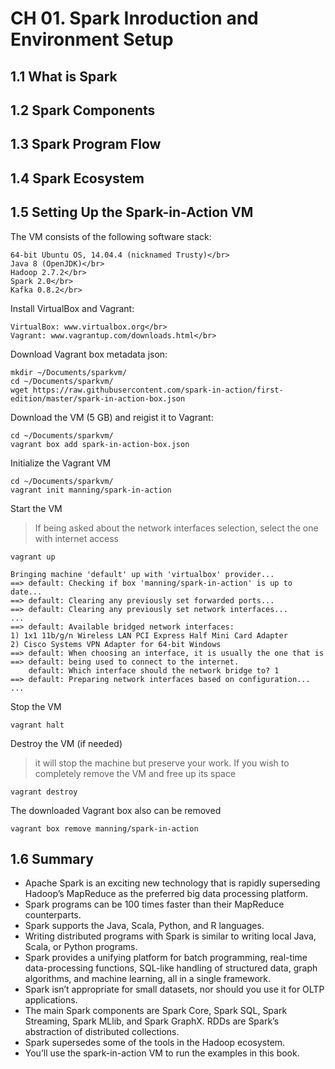 # CH 01. Spark Inroduction and Environment Setup

## 1.1 What is Spark

## 1.2 Spark Components

## 1.3 Spark Program Flow

## 1.4 Spark Ecosystem

## 1.5 Setting Up the Spark-in-Action VM

The VM consists of the following software stack:

	64-bit Ubuntu OS, 14.04.4 (nicknamed Trusty)</br>
	Java 8 (OpenJDK)</br>
	Hadoop 2.7.2</br>
	Spark 2.0</br>
	Kafka 0.8.2</br>
	
Install VirtualBox and Vagrant:

	VirtualBox: www.virtualbox.org</br>
	Vagrant: www.vagrantup.com/downloads.html</br>
	
Download Vagrant box metadata json:
	
~~~shell
mkdir ~/Documents/sparkvm/
cd ~/Documents/sparkvm/
wget https://raw.githubusercontent.com/spark-in-action/first-edition/master/spark-in-action-box.json
~~~ 

Download the VM (5 GB) and reigist it to Vagrant:

~~~shell
cd ~/Documents/sparkvm/
vagrant box add spark-in-action-box.json
~~~

Initialize the Vagrant VM

~~~shell
cd ~/Documents/sparkvm/
vagrant init manning/spark-in-action
~~~

Start the VM 

> If being asked about the network interfaces selection, select the one with internet access

~~~shell
vagrant up
~~~
~~~
Bringing machine 'default' up with 'virtualbox' provider...
==> default: Checking if box 'manning/spark-in-action' is up to date...
==> default: Clearing any previously set forwarded ports...
==> default: Clearing any previously set network interfaces...
...
==> default: Available bridged network interfaces:
1) 1x1 11b/g/n Wireless LAN PCI Express Half Mini Card Adapter
2) Cisco Systems VPN Adapter for 64-bit Windows
==> default: When choosing an interface, it is usually the one that is
==> default: being used to connect to the internet.
    default: Which interface should the network bridge to? 1
==> default: Preparing network interfaces based on configuration...
...
~~~

Stop the VM 

~~~shell
vagrant halt
~~~

Destroy the VM (if needed)

> it will stop the machine but preserve your work. If you wish to completely remove the VM and free up its space

~~~shell
vagrant destroy
~~~

The downloaded Vagrant box also can be removed 

~~~shell
vagrant box remove manning/spark-in-action
~~~


## 1.6 Summary

* Apache Spark is an exciting new technology that is rapidly superseding Hadoop’s MapReduce as the preferred big data processing platform.
* Spark programs can be 100 times faster than their MapReduce counterparts.
* Spark supports the Java, Scala, Python, and R languages.
* Writing distributed programs with Spark is similar to writing local Java, Scala, or Python programs.
* Spark provides a unifying platform for batch programming, real-time data-processing functions, SQL-like handling of structured data, graph algorithms, and machine learning, all in a single framework.
* Spark isn’t appropriate for small datasets, nor should you use it for OLTP applications.
* The main Spark components are Spark Core, Spark SQL, Spark Streaming, Spark MLlib, and Spark GraphX.
RDDs are Spark’s abstraction of distributed collections.
* Spark supersedes some of the tools in the Hadoop ecosystem.
* You’ll use the spark-in-action VM to run the examples in this book.


